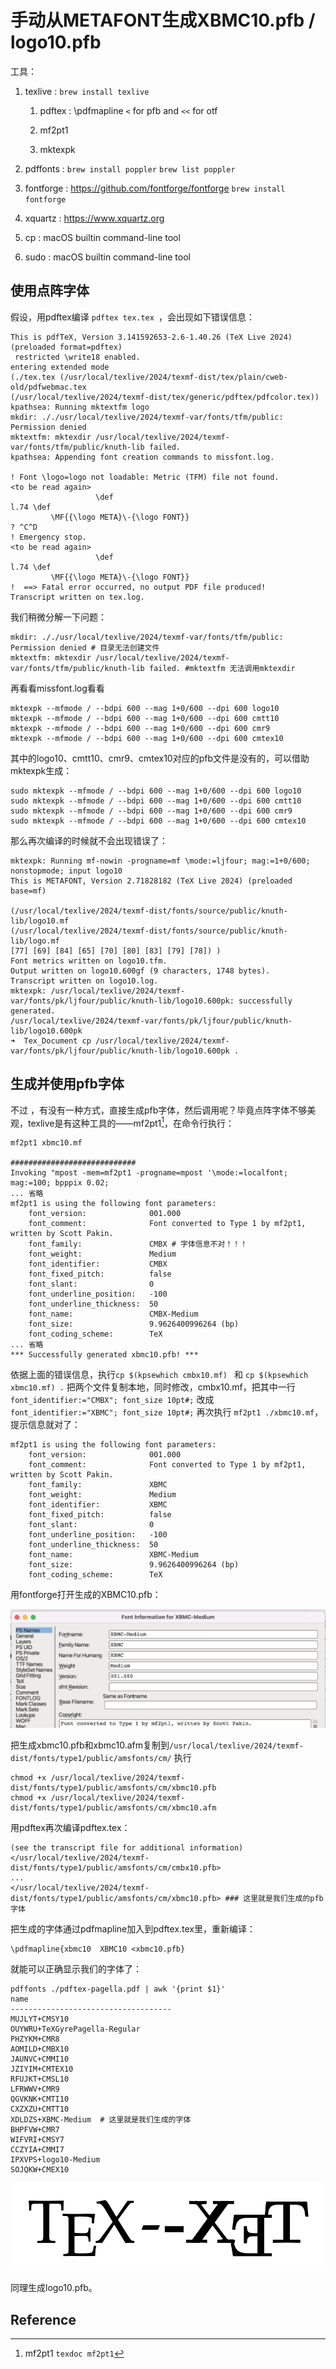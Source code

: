 # 手动从METAFONT生成XBMC10.pfb / logo10.pfb

工具：

1. texlive : `brew install texlive`

   1. pdftex : \pdfmapline `<` for pfb and `<<` for otf

   2. mf2pt1

   3. mktexpk 

2. pdffonts : `brew install poppler` `brew list poppler`

3. fontforge : https://github.com/fontforge/fontforge `brew install fontforge`

4. xquartz : https://www.xquartz.org

5. cp : macOS builtin command-line tool

6. sudo : macOS builtin command-line tool

   

## 使用点阵字体

假设，用pdftex编译 `pdftex tex.tex `，会出现如下错误信息：

```shell
This is pdfTeX, Version 3.141592653-2.6-1.40.26 (TeX Live 2024) (preloaded format=pdftex)
 restricted \write18 enabled.
entering extended mode
(./tex.tex (/usr/local/texlive/2024/texmf-dist/tex/plain/cweb-old/pdfwebmac.tex
(/usr/local/texlive/2024/texmf-dist/tex/generic/pdftex/pdfcolor.tex))
kpathsea: Running mktextfm logo
mkdir: ././usr/local/texlive/2024/texmf-var/fonts/tfm/public: Permission denied
mktextfm: mktexdir /usr/local/texlive/2024/texmf-var/fonts/tfm/public/knuth-lib failed.
kpathsea: Appending font creation commands to missfont.log.

! Font \logo=logo not loadable: Metric (TFM) file not found.
<to be read again> 
                   \def 
l.74 \def
         \MF{{\logo META}\-{\logo FONT}}
? ^C^D
! Emergency stop.
<to be read again> 
                   \def 
l.74 \def
         \MF{{\logo META}\-{\logo FONT}}
!  ==> Fatal error occurred, no output PDF file produced!
Transcript written on tex.log.

```
我们稍微分解一下问题：
```
mkdir: ././usr/local/texlive/2024/texmf-var/fonts/tfm/public: Permission denied # 目录无法创建文件
mktextfm: mktexdir /usr/local/texlive/2024/texmf-var/fonts/tfm/public/knuth-lib failed. #mktextfm 无法调用mktexdir
```

再看看missfont.log看看

```
mktexpk --mfmode / --bdpi 600 --mag 1+0/600 --dpi 600 logo10
mktexpk --mfmode / --bdpi 600 --mag 1+0/600 --dpi 600 cmtt10
mktexpk --mfmode / --bdpi 600 --mag 1+0/600 --dpi 600 cmr9
mktexpk --mfmode / --bdpi 600 --mag 1+0/600 --dpi 600 cmtex10
```

其中的logo10、cmtt10、cmr9、cmtex10对应的pfb文件是没有的，可以借助mktexpk生成：

```
sudo mktexpk --mfmode / --bdpi 600 --mag 1+0/600 --dpi 600 logo10
sudo mktexpk --mfmode / --bdpi 600 --mag 1+0/600 --dpi 600 cmtt10
sudo mktexpk --mfmode / --bdpi 600 --mag 1+0/600 --dpi 600 cmr9
sudo mktexpk --mfmode / --bdpi 600 --mag 1+0/600 --dpi 600 cmtex10
```
那么再次编译的时候就不会出现错误了：

```
mktexpk: Running mf-nowin -progname=mf \mode:=ljfour; mag:=1+0/600; nonstopmode; input logo10
This is METAFONT, Version 2.71828182 (TeX Live 2024) (preloaded base=mf)

(/usr/local/texlive/2024/texmf-dist/fonts/source/public/knuth-lib/logo10.mf
(/usr/local/texlive/2024/texmf-dist/fonts/source/public/knuth-lib/logo.mf
[77] [69] [84] [65] [70] [80] [83] [79] [78]) )
Font metrics written on logo10.tfm.
Output written on logo10.600gf (9 characters, 1748 bytes).
Transcript written on logo10.log.
mktexpk: /usr/local/texlive/2024/texmf-var/fonts/pk/ljfour/public/knuth-lib/logo10.600pk: successfully generated.
/usr/local/texlive/2024/texmf-var/fonts/pk/ljfour/public/knuth-lib/logo10.600pk
➜  Tex_Document cp /usr/local/texlive/2024/texmf-var/fonts/pk/ljfour/public/knuth-lib/logo10.600pk .
```

## 生成并使用pfb字体

不过 ，有没有一种方式，直接生成pfb字体，然后调用呢？毕竟点阵字体不够美观，texlive是有这种工具的——mf2pt1[^1]，在命令行执行：

```
mf2pt1 xbmc10.mf

############################
Invoking "mpost -mem=mf2pt1 -progname=mpost '\mode:=localfont; mag:=100; bpppix 0.02;
... 省略
mf2pt1 is using the following font parameters:
    font_version:              001.000
    font_comment:              Font converted to Type 1 by mf2pt1, written by Scott Pakin.
    font_family:               CMBX # 字体信息不对！！！
    font_weight:               Medium
    font_identifier:           CMBX
    font_fixed_pitch:          false
    font_slant:                0
    font_underline_position:   -100
    font_underline_thickness:  50
    font_name:                 CMBX-Medium
    font_size:                 9.9626400996264 (bp)
    font_coding_scheme:        TeX
... 省略
*** Successfully generated xbmc10.pfb! ***
```
依据上面的错误信息，执行`cp $(kpsewhich cmbx10.mf) ` 和 `cp $(kpsewhich xbmc10.mf) .` 把两个文件复制本地，同时修改，cmbx10.mf，把其中一行 `font_identifier:="CMBX"; font_size 10pt#;` 改成` font_identifier:="XBMC"; font_size 10pt#;`  再次执行 `mf2pt1 ./xbmc10.mf`，提示信息就对了：

```
mf2pt1 is using the following font parameters:
    font_version:              001.000
    font_comment:              Font converted to Type 1 by mf2pt1, written by Scott Pakin.
    font_family:               XBMC
    font_weight:               Medium
    font_identifier:           XBMC
    font_fixed_pitch:          false
    font_slant:                0
    font_underline_position:   -100
    font_underline_thickness:  50
    font_name:                 XBMC-Medium
    font_size:                 9.9626400996264 (bp)
    font_coding_scheme:        TeX
```

用fontforge打开生成的XBMC10.pfb：

![image-20240907093822382](./image-20240907093822382.png)

把生成xbmc10.pfb和xbmc10.afm复制到`/usr/local/texlive/2024/texmf-dist/fonts/type1/public/amsfonts/cm/` 执行 

```
chmod +x /usr/local/texlive/2024/texmf-dist/fonts/type1/public/amsfonts/cm/xbmc10.pfb
chmod +x /usr/local/texlive/2024/texmf-dist/fonts/type1/public/amsfonts/cm/xbmc10.afm
```

用pdftex再次编译pdftex.tex：

```
(see the transcript file for additional information)</usr/local/texlive/2024/texmf-dist/fonts/type1/public/amsfonts/cm/cmbx10.pfb>
...
</usr/local/texlive/2024/texmf-dist/fonts/type1/public/amsfonts/cm/xbmc10.pfb> ### 这里就是我们生成的pfb字体
```

把生成的字体通过pdfmapline加入到pdftex.tex里，重新编译：

```
\pdfmapline{xbmc10  XBMC10 <xbmc10.pfb}
```
就能可以正确显示我们的字体了：

```
pdffonts ./pdftex-pagella.pdf | awk '{print $1}'
name
------------------------------------
MUJLYT+CMSY10
OUYWRU+TeXGyrePagella-Regular
PHZYKM+CMR8
AOMILD+CMBX10
JAUNVC+CMMI10
JZIYIM+CMTEX10
RFUJKT+CMSL10
LFRWWV+CMR9
QGVKNK+CMTI10
CXZXZU+CMTT10
XDLDZS+XBMC-Medium  # 这里就是我们生成的字体
BHPFVW+CMR7
WIFVRI+CMSY7
CCZYIA+CMMI7
IPXVPS+logo10-Medium
SOJQKW+CMEX10
```
![image-20240907095308433](./image-20240907095308433.png)

同理生成logo10.pfb。

## Reference

[^1]: mf2pt1 `texdoc mf2pt1`


